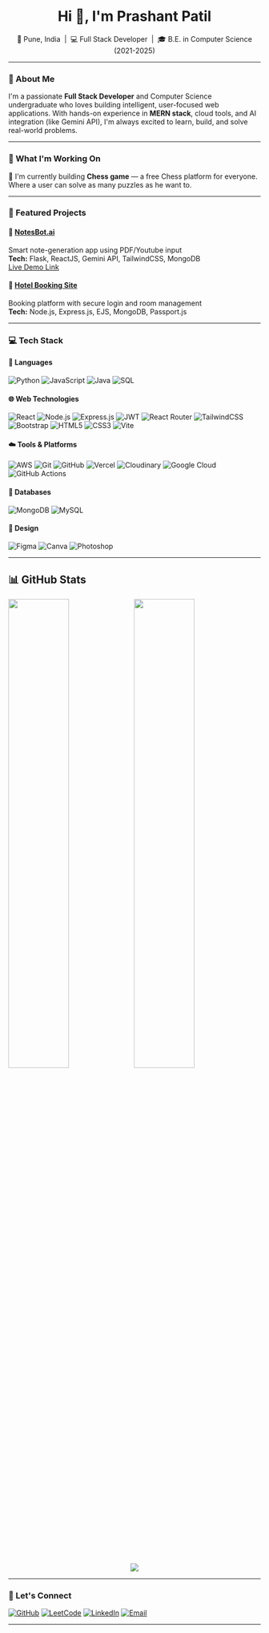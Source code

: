 <h1 align="center">Hi 👋, I'm Prashant Patil</h1>
<p align="center">
  📍 Pune, India &nbsp;|&nbsp;
  💻 Full Stack Developer &nbsp;|&nbsp;
  🎓 B.E. in Computer Science (2021-2025)
</p>


---

### 🚀 About Me

I'm a passionate **Full Stack Developer** and Computer Science undergraduate who loves building intelligent, user-focused web applications. With hands-on experience in **MERN stack**, cloud tools, and AI integration (like Gemini API), I'm always excited to learn, build, and solve real-world problems.


---

### 🚧 What I'm Working On

🔧 I'm currently building **Chess game** — a free Chess platform for everyone. Where a user can solve as many puzzles as he want to.


---

### 🌟 Featured Projects

#### 📘 [NotesBot.ai](https://github.com/prashant1177/NotesBot)  
Smart note-generation app using PDF/Youtube input  
**Tech:** Flask, ReactJS, Gemini API, TailwindCSS, MongoDB  
[Live Demo Link](https://notes-bot-nine.vercel.app/)

#### 🏨 [Hotel Booking Site](https://github.com/prashant1177/hotel-booking-site)  
Booking platform with secure login and room management  
**Tech:** Node.js, Express.js, EJS, MongoDB, Passport.js  


---

### 💻 Tech Stack

#### 🚀 Languages  
![Python](https://img.shields.io/badge/Python-3776AB?style=for-the-badge&logo=python&logoColor=white)
![JavaScript](https://img.shields.io/badge/JavaScript-F7DF1E?style=for-the-badge&logo=javascript&logoColor=black)
![Java](https://img.shields.io/badge/Java-ED8B00?style=for-the-badge&logo=java&logoColor=white)
![SQL](https://img.shields.io/badge/SQL-4479A1?style=for-the-badge&logo=postgresql&logoColor=white)

#### 🌐 Web Technologies  
![React](https://img.shields.io/badge/React-20232A?style=for-the-badge&logo=react&logoColor=61DAFB)
![Node.js](https://img.shields.io/badge/Node.js-339933?style=for-the-badge&logo=nodedotjs&logoColor=white)
![Express.js](https://img.shields.io/badge/Express.js-000000?style=for-the-badge&logo=express&logoColor=white)
![JWT](https://img.shields.io/badge/JWT-000000?style=for-the-badge&logo=jsonwebtokens&logoColor=white)
![React Router](https://img.shields.io/badge/React_Router-CA4245?style=for-the-badge&logo=react-router&logoColor=white)
![TailwindCSS](https://img.shields.io/badge/TailwindCSS-38B2AC?style=for-the-badge&logo=tailwind-css&logoColor=white)
![Bootstrap](https://img.shields.io/badge/Bootstrap-7952B3?style=for-the-badge&logo=bootstrap&logoColor=white)
![HTML5](https://img.shields.io/badge/HTML5-E34F26?style=for-the-badge&logo=html5&logoColor=white)
![CSS3](https://img.shields.io/badge/CSS3-1572B6?style=for-the-badge&logo=css3&logoColor=white)
![Vite](https://img.shields.io/badge/Vite-646CFF?style=for-the-badge&logo=vite&logoColor=white)

#### ☁️ Tools & Platforms  
![AWS](https://img.shields.io/badge/AWS-FF9900?style=for-the-badge&logo=amazonaws&logoColor=white)
![Git](https://img.shields.io/badge/Git-F05032?style=for-the-badge&logo=git&logoColor=white)
![GitHub](https://img.shields.io/badge/GitHub-181717?style=for-the-badge&logo=github&logoColor=white)
![Vercel](https://img.shields.io/badge/Vercel-000000?style=for-the-badge&logo=vercel&logoColor=white)
![Cloudinary](https://img.shields.io/badge/Cloudinary-3448C5?style=for-the-badge&logo=cloudinary&logoColor=white)
![Google Cloud](https://img.shields.io/badge/Google_Cloud-4285F4?style=for-the-badge&logo=googlecloud&logoColor=white)
![GitHub Actions](https://img.shields.io/badge/GitHub_Actions-2088FF?style=for-the-badge&logo=githubactions&logoColor=white)

#### 🧠 Databases  
![MongoDB](https://img.shields.io/badge/MongoDB-4EA94B?style=for-the-badge&logo=mongodb&logoColor=white)
![MySQL](https://img.shields.io/badge/MySQL-005C84?style=for-the-badge&logo=mysql&logoColor=white)

#### 🎨 Design  
![Figma](https://img.shields.io/badge/Figma-F24E1E?style=for-the-badge&logo=figma&logoColor=white)
![Canva](https://img.shields.io/badge/Canva-00C4CC?style=for-the-badge&logo=canva&logoColor=white)
![Photoshop](https://img.shields.io/badge/Photoshop-31A8FF?style=for-the-badge&logo=adobephotoshop&logoColor=white)


---

## 📊 GitHub Stats

<!-- GitHub Stats -->
<img src="https://github-readme-stats.vercel.app/api?username=prashant1177&show_icons=true&theme=radical" width="49%" />

<!-- Top Languages -->
<img src="https://github-readme-stats.vercel.app/api/top-langs/?username=prashant1177&layout=compact&theme=radical" width="49%" />

<!-- GitHub Streak -->
<p align="center">
  <img src="https://streak-stats.demolab.com?user=prashant1177&theme=radical&hide_border=false" />
</p>


---

### 🔗 Let's Connect

[![GitHub](https://img.shields.io/badge/GitHub-181717?style=for-the-badge&logo=github)](https://github.com/prashant1177)
[![LeetCode](https://img.shields.io/badge/LeetCode-FFA116?style=for-the-badge&logo=leetcode&logoColor=black)](https://leetcode.com/prashant1177)
[![LinkedIn](https://img.shields.io/badge/LinkedIn-0A66C2?style=for-the-badge&logo=linkedin&logoColor=white)](https://linkedin.com/in/prashant1177)
[![Email](https://img.shields.io/badge/Email-prashantjpatil49@gmail.com-D14836?style=for-the-badge&logo=gmail&logoColor=white)](mailto:prashantjpatil49@gmail.com)

---

